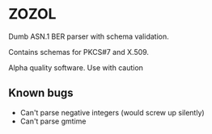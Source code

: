 ZOZOL
=====

Dumb ASN.1 BER parser with schema validation.

Contains schemas for PKCS#7 and X.509. 

Alpha quality software. Use with caution


Known bugs
----------

- Can't parse negative integers (would screw up silently)
- Can't parse gmtime
